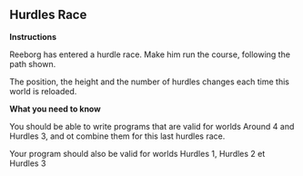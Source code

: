 ## **Hurdles Race**

**Instructions**

Reeborg has entered a hurdle race. Make him run the course, following the path shown.

The position, the height and the number of hurdles changes each time this world is reloaded.

**What you need to know**

You should be able to write programs that are valid for worlds Around 4 and Hurdles 3, and ot combine them for this last hurdles race.

Your program should also be valid for worlds Hurdles 1, Hurdles 2 et Hurdles 3
